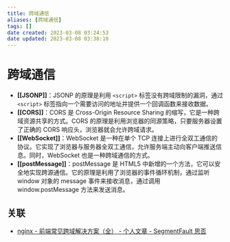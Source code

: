 ```yaml
---
title: 跨域通信
aliases: [跨域通信]
tags: []
date created: 2023-03-08 03:24:53
date updated: 2023-03-08 03:38:10
---
```


# 跨域通信

- **[[JSONP]]**：JSONP 的原理是利用 `<script>` 标签没有跨域限制的漏洞，通过 `<script>` 标签指向一个需要访问的地址并提供一个回调函数来接收数据。
- **[[CORS]]**：CORS 是 Cross-Origin Resource Sharing 的缩写，它是一种跨域资源共享的方式。CORS 的原理是利用浏览器的同源策略，只要服务器设置了正确的 CORS 响应头，浏览器就会允许跨域请求。
- **[[WebSocket]]**：WebSocket 是一种在单个 TCP 连接上进行全双工通信的协议。它实现了浏览器与服务器全双工通信，允许服务端主动向客户端推送信息。同时，WebSocket 也是一种跨域通信的方式。
- **[[postMessage]]**：postMessage 是 HTML5 中新增的一个方法，它可以安全地实现跨源通信。它的原理是利用了浏览器的事件循环机制，通过监听 window 对象的 message 事件来接收消息，通过调用 window.postMessage 方法来发送消息。

## 关联

- [nginx - 前端常见跨域解决方案（全） - 个人文章 - SegmentFault 思否](https://segmentfault.com/a/1190000011145364)
